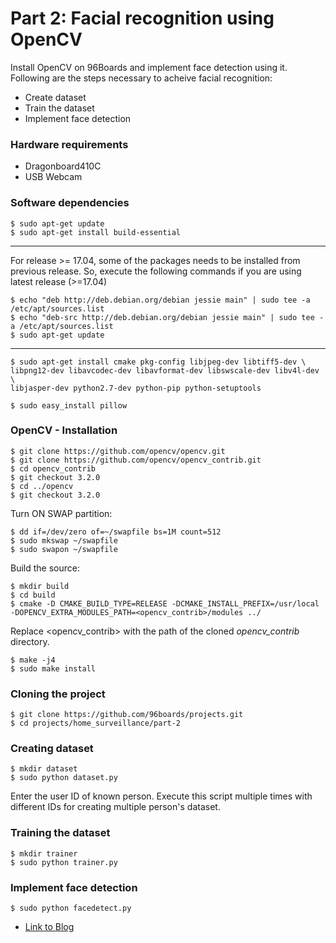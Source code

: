# Part 2: Facial recognition using OpenCV

Install OpenCV on 96Boards and implement face detection using it. Following are the steps necessary
to acheive facial recognition:

* Create dataset
* Train the dataset
* Implement face detection

### Hardware requirements

* Dragonboard410C
* USB Webcam

### Software dependencies

``` shell
$ sudo apt-get update
$ sudo apt-get install build-essential
```
---------------------------------------------------------------------------------------
For release >= 17.04, some of the packages needs to be installed from previous release. So, execute the following commands
if you are using latest release (>=17.04)
```shell
$ echo "deb http://deb.debian.org/debian jessie main" | sudo tee -a /etc/apt/sources.list
$ echo "deb-src http://deb.debian.org/debian jessie main" | sudo tee -a /etc/apt/sources.list
$ sudo apt-get update
```
---------------------------------------------------------------------------------------
```shell
$ sudo apt-get install cmake pkg-config libjpeg-dev libtiff5-dev \
libpng12-dev libavcodec-dev libavformat-dev libswscale-dev libv4l-dev \
libjasper-dev python2.7-dev python-pip python-setuptools

$ sudo easy_install pillow
```
### OpenCV - Installation

``` shell
$ git clone https://github.com/opencv/opencv.git
$ git clone https://github.com/opencv/opencv_contrib.git
$ cd opencv_contrib
$ git checkout 3.2.0
$ cd ../opencv
$ git checkout 3.2.0
```
Turn ON SWAP partition:

``` shell
$ dd if=/dev/zero of=~/swapfile bs=1M count=512
$ sudo mkswap ~/swapfile
$ sudo swapon ~/swapfile
```
Build the source:

``` shell
$ mkdir build
$ cd build
$ cmake -D CMAKE_BUILD_TYPE=RELEASE -DCMAKE_INSTALL_PREFIX=/usr/local -DOPENCV_EXTRA_MODULES_PATH=<opencv_contrib>/modules ../
```
Replace <opencv_contrib> with the path of the cloned *opencv_contrib* directory.
```shell
$ make -j4
$ sudo make install
```
### Cloning the project

```shell
$ git clone https://github.com/96boards/projects.git
$ cd projects/home_surveillance/part-2
```

### Creating dataset

```shell
$ mkdir dataset
$ sudo python dataset.py
```
Enter the user ID of known person. Execute this script multiple times with different IDs for creating multiple person's dataset.

### Training the dataset

```shell
$ mkdir trainer
$ sudo python trainer.py
```

### Implement face detection

```shell
$ sudo python facedetect.py
```

* [Link to Blog](http://www.96boards.org/blog/part-2-home-surveillance-project-96boards/)
